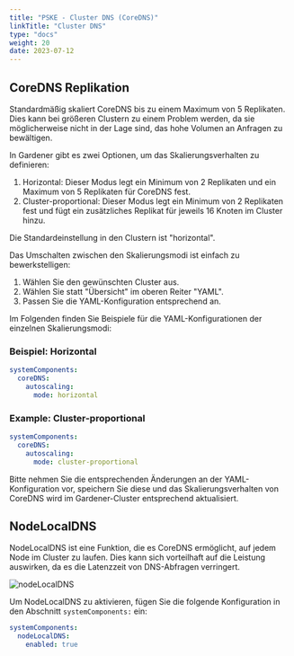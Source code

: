 ```yaml
---
title: "PSKE - Cluster DNS (CoreDNS)"
linkTitle: "Cluster DNS"
type: "docs"
weight: 20
date: 2023-07-12
---
```


## CoreDNS Replikation

Standardmäßig skaliert CoreDNS bis zu einem Maximum von 5 Replikaten. Dies kann bei größeren Clustern zu einem Problem werden, da sie möglicherweise nicht in der Lage sind, das hohe Volumen an Anfragen zu bewältigen.

In Gardener gibt es zwei Optionen, um das Skalierungsverhalten zu definieren:

1. Horizontal: Dieser Modus legt ein Minimum von 2 Replikaten und ein Maximum von 5 Replikaten für CoreDNS fest.
2. Cluster-proportional: Dieser Modus legt ein Minimum von 2 Replikaten fest und fügt ein zusätzliches Replikat für jeweils 16 Knoten im Cluster hinzu.

Die Standardeinstellung in den Clustern ist "horizontal".

Das Umschalten zwischen den Skalierungsmodi ist einfach zu bewerkstelligen:

1. Wählen Sie den gewünschten Cluster aus.
2. Wählen Sie statt "Übersicht" im oberen Reiter "YAML".
3. Passen Sie die YAML-Konfiguration entsprechend an.

Im Folgenden finden Sie Beispiele für die YAML-Konfigurationen der einzelnen Skalierungsmodi:

### Beispiel: Horizontal

```yaml
systemComponents:
  coreDNS:
    autoscaling:
      mode: horizontal
```

### Example: Cluster-proportional

```yaml
systemComponents:
  coreDNS:
    autoscaling:
      mode: cluster-proportional
```

Bitte nehmen Sie die entsprechenden Änderungen an der YAML-Konfiguration vor, speichern Sie diese und das Skalierungsverhalten von CoreDNS wird im Gardener-Cluster entsprechend aktualisiert.

## NodeLocalDNS

NodeLocalDNS ist eine Funktion, die es CoreDNS ermöglicht, auf jedem Node im Cluster zu laufen. Dies kann sich vorteilhaft auf die Leistung auswirken, da es die Latenzzeit von DNS-Abfragen verringert.

![nodeLocalDNS](https://raw.githubusercontent.com/gardener/gardener/master/docs/usage/images/node-local-dns.png)

Um NodeLocalDNS zu aktivieren, fügen Sie die folgende Konfiguration in den Abschnitt `systemComponents:` ein:

```yaml
systemComponents:
  nodeLocalDNS:
    enabled: true
```
